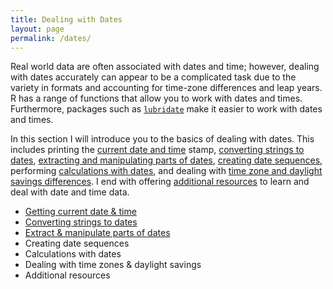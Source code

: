 ```yaml
---
title: Dealing with Dates
layout: page
permalink: /dates/
---
```


Real world data are often associated with dates and time; however, dealing with dates accurately can appear to be a complicated task due to the variety in formats and accounting for time-zone differences and leap years.  R has a range of functions that allow you to work with dates and times.  Furthermore, packages such as [`lubridate`](https://cran.r-project.org/web/packages/lubridate/index.html) make it easier to work with dates and times.

In this section I will introduce you to the basics of dealing with dates.  This includes printing the [current date and time](http://uc-r.github.io/current_date_time/) stamp, [converting strings to dates](http://uc-r.github.io/convert_date/), [extracting and manipulating parts of dates](http://uc-r.github.io/extract_manipulate_dates), [creating date sequences](date_seq), performing [calculations with dates](date_calc), and dealing with [time zone and daylight savings differences](date_time_zone).  I end with offering [additional resources](date_addtl) to learn and deal with date and time data.

- [Getting current date & time](http://uc-r.github.io/current_date_time/)
- [Converting strings to dates](http://uc-r.github.io/convert_date/)
- [Extract & manipulate parts of dates](http://uc-r.github.io/extract_manipulate_dates)
- Creating date sequences
- Calculations with dates
- Dealing with time zones & daylight savings
- Additional resources
